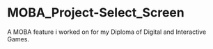 # MOBA_Project-Select_Screen
A MOBA feature i worked on for my Diploma of Digital and Interactive Games.
